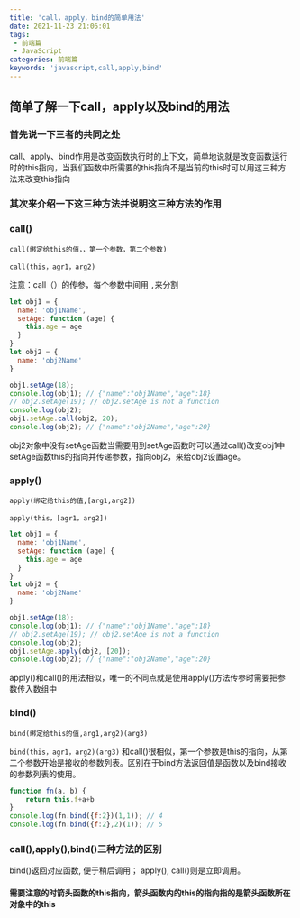 ```yaml
---
title: 'call，apply，bind的简单用法'
date: 2021-11-23 21:06:01
tags:
 - 前端篇
 - JavaScript	
categories: 前端篇
keywords: 'javascript,call,apply,bind'
---
```


## 简单了解一下call，apply以及bind的用法

### 首先说一下三者的共同之处
call、apply、bind作用是改变函数执行时的上下文，简单地说就是改变函数运行时的this指向，当我们函数中所需要的this指向不是当前的this时可以用这三种方法来改变this指向
### 其次来介绍一下这三种方法并说明这三种方法的作用
### call()
`call(绑定给this的值，，第一个参数，第二个参数)`

`call(this，agr1，arg2)`

<!--more-->

注意：call（）的传参，每个参数中间用 `,`来分割
~~~javascript
let obj1 = {
  name: 'obj1Name',
  setAge: function (age) {
    this.age = age
  }
}
let obj2 = {
  name: 'obj2Name'
}

obj1.setAge(18);
console.log(obj1); // {"name":"obj1Name","age":18}
// obj2.setAge(19); // obj2.setAge is not a function
console.log(obj2);
obj1.setAge.call(obj2, 20);
console.log(obj2); // {"name":"obj2Name","age":20}
~~~
obj2对象中没有setAge函数当需要用到setAge函数时可以通过call()改变obj1中setAge函数this的指向并传递参数，指向obj2，来给obj2设置age。
### apply()
`apply(绑定给this的值,[arg1,arg2])`

`apply(this，[agr1，arg2])`
~~~javascript
let obj1 = {
  name: 'obj1Name',
  setAge: function (age) {
    this.age = age
  }
}
let obj2 = {
  name: 'obj2Name'
}

obj1.setAge(18);
console.log(obj1); // {"name":"obj1Name","age":18}
// obj2.setAge(19); // obj2.setAge is not a function
console.log(obj2);
obj1.setAge.apply(obj2, [20]);
console.log(obj2); // {"name":"obj2Name","age":20}
~~~
apply()和call()的用法相似，唯一的不同点就是使用apply()方法传参时需要把参数传入数组中
### bind()
`bind(绑定给this的值,arg1,arg2)(arg3)`

`bind(this，agr1，arg2)(arg3)`
和call()很相似，第一个参数是this的指向，从第二个参数开始是接收的参数列表。区别在于bind方法返回值是函数以及bind接收的参数列表的使用。
~~~javascript
function fn(a, b) {
    return this.f+a+b
}
console.log(fn.bind({f:2})(1,1)); // 4
console.log(fn.bind({f:2},2)(1)); // 5
~~~
### call(),apply(),bind()三种方法的区别

bind()返回对应函数, 便于稍后调用； apply(), call()则是立即调用。

#### 需要注意的时箭头函数的this指向，箭头函数内的this的指向指的是箭头函数所在对象中的this